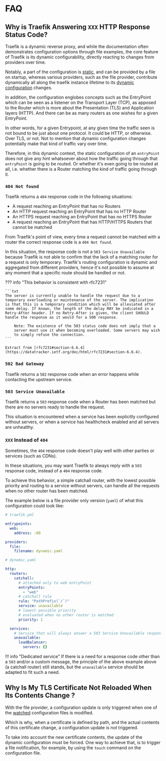 # FAQ

## Why is Traefik Answering `XXX` HTTP Response Status Code?

Traefik is a dynamic reverse proxy,
and while the documentation often demonstrates configuration options through file examples,
the core feature of Traefik is its dynamic configurability,
directly reacting to changes from providers over time.

Notably, a part of the configuration is [static](../configuration-overview/#the-static-configuration),
and can be provided by a file on startup, whereas various providers,
such as the file provider,
contribute dynamically all along the traefik instance lifetime to its [dynamic configuration](../configuration-overview/#the-dynamic-configuration) changes.

In addition, the configuration englobes concepts such as the EntryPoint which can be seen as a listener on the Transport Layer (TCP),
as apposed to the Router which is more about the Presentation (TLS) and Application layers (HTTP).
And there can be as many routers as one wishes for a given EntryPoint.

In other words, for a given Entrypoint,
at any given time the traffic seen is not bound to be just about one protocol.
It could be HTTP, or otherwise. Over TLS, or not.
Not to mention that dynamic configuration changes potentially make that kind of traffic vary over time.

Therefore, in this dynamic context,
the static configuration of an `entryPoint` does not give any hint whatsoever about how the traffic going through that `entryPoint` is going to be routed.
Or whether it's even going to be routed at all,
i.e. whether there is a Router matching the kind of traffic going through it.

### `404 Not found`

Traefik returns a `404` response code in the following situations:

- A request reaching an EntryPoint that has no Routers
- An HTTP request reaching an EntryPoint that has no HTTP Router
- An HTTPS request reaching an EntryPoint that has no HTTPS Router
- A request reaching an EntryPoint that has HTTP/HTTPS Routers that cannot be matched

From Traefik's point of view,
every time a request cannot be matched with a router the correct response code is a `404 Not found`.

In this situation, the response code is not a `503 Service Unavailable`
because Traefik is not able to confirm that the lack of a matching router for a request is only temporary.
Traefik's routing configuration is dynamic and aggregated from different providers,
hence it's not possible to assume at any moment that a specific route should be handled or not.

??? info "This behavior is consistent with rfc7231"

    ```txt
    The server is currently unable to handle the request due to a
    temporary overloading or maintenance of the server. The implication
    is that this is a temporary condition which will be alleviated after
    some delay. If known, the length of the delay MAY be indicated in a
    Retry-After header. If no Retry-After is given, the client SHOULD
    handle the response as it would for a 500 response.

        Note: The existence of the 503 status code does not imply that a
        server must use it when becoming overloaded. Some servers may wish
        to simply refuse the connection.
    ```

    Extract from [rfc7231#section-6.6.4](https://datatracker.ietf.org/doc/html/rfc7231#section-6.6.4).

### `502 Bad Gateway`

Traefik returns a `502` response code when an error happens while contacting the upstream service.

### `503 Service Unavailable`

Traefik returns a `503` response code when a Router has been matched
but there are no servers ready to handle the request.

This situation is encountered when a service has been explicitly configured without servers,
or when a service has healthcheck enabled and all servers are unhealthy.

### `XXX` Instead of `404`

Sometimes, the `404` response code doesn't play well with other parties or services (such as CDNs).

In these situations, you may want Traefik to always reply with a `503` response code,
instead of a `404` response code.

To achieve this behavior, a simple catchall router,
with the lowest possible priority and routing to a service without servers,
can handle all the requests when no other router has been matched.

The example below is a file provider only version (`yaml`) of what this configuration could look like:

```yaml tab="Static configuration"
# traefik.yml

entrypoints:
  web:
    address: :80

providers:
  file:
    filename: dynamic.yaml
```

```yaml tab="Dynamic configuration"
# dynamic.yaml

http:
  routers:
    catchall:
      # attached only to web entryPoint
      entryPoints:
        - "web"
      # catchall rule
      rule: "PathPrefix(`/`)"
      service: unavailable
      # lowest possible priority
      # evaluated when no other router is matched
      priority: 1

  services:
    # Service that will always answer a 503 Service Unavailable response
    unavailable:
      loadBalancer:
        servers: {}
```

!!! info "Dedicated service"
    If there is a need for a response code other than a `503` and/or a custom message,
    the principle of the above example above (a catchall router) still stands,
    but the `unavailable` service should be adapted to fit such a need.

## Why Is My TLS Certificate Not Reloaded When Its Contents Change ? 

With the file provider,
a configuration update is only triggered when one of the [watched](../providers/file.md#provider-configuration) configuration files is modified.

Which is why, when a certificate is defined by path,
and the actual contents of this certificate change,
a configuration update is _not_ triggered.

To take into account the new certificate contents, the update of the dynamic configuration must be forced.
One way to achieve that, is to trigger a file notification,
for example, by using the `touch` command on the configuration file.
